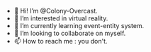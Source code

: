 - 👋 Hi! I’m @Colony-Overcast.
- 👀 I’m interested in virtual reality.
- 🌱 I’m currently learning event-entity system.
- 💞️ I’m looking to collaborate on myself.
- 📫 How to reach me : you don't.
